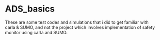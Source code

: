 # ADS_basics

These are some test codes and simulations that i did to get familiar with carla & SUMO, and not the project which involves implementation of safety monitor using carla and SUMO.
